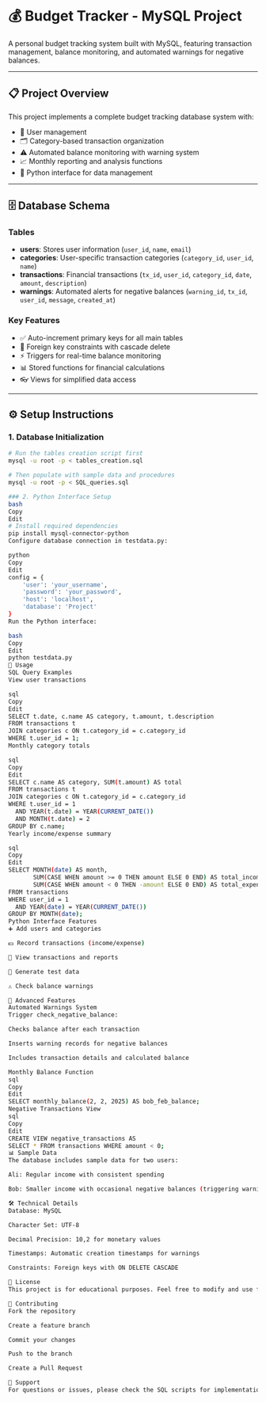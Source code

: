 # 💰 Budget Tracker - MySQL Project

A personal budget tracking system built with MySQL, featuring transaction management, balance monitoring, and automated warnings for negative balances.

---

## 📋 Project Overview
This project implements a complete budget tracking database system with:

- 👤 User management  
- 🗂️ Category-based transaction organization  
- ⚠️ Automated balance monitoring with warning system  
- 📈 Monthly reporting and analysis functions  
- 🐍 Python interface for data management  

---

## 🗄️ Database Schema

### Tables
- **users**: Stores user information (`user_id`, `name`, `email`)  
- **categories**: User-specific transaction categories (`category_id`, `user_id`, `name`)  
- **transactions**: Financial transactions (`tx_id`, `user_id`, `category_id`, `date`, `amount`, `description`)  
- **warnings**: Automated alerts for negative balances (`warning_id`, `tx_id`, `user_id`, `message`, `created_at`)  

### Key Features
- ✅ Auto-increment primary keys for all main tables  
- 🔗 Foreign key constraints with cascade delete  
- ⚡ Triggers for real-time balance monitoring  
- 📊 Stored functions for financial calculations  
- 👓 Views for simplified data access  

---

## ⚙️ Setup Instructions

### 1. Database Initialization
```bash
# Run the tables creation script first
mysql -u root -p < tables_creation.sql

# Then populate with sample data and procedures
mysql -u root -p < SQL_queries.sql

### 2. Python Interface Setup
bash
Copy
Edit
# Install required dependencies
pip install mysql-connector-python
Configure database connection in testdata.py:

python
Copy
Edit
config = {
    'user': 'your_username',
    'password': 'your_password',
    'host': 'localhost',
    'database': 'Project'
}
Run the Python interface:

bash
Copy
Edit
python testdata.py
🚀 Usage
SQL Query Examples
View user transactions

sql
Copy
Edit
SELECT t.date, c.name AS category, t.amount, t.description
FROM transactions t
JOIN categories c ON t.category_id = c.category_id
WHERE t.user_id = 1;
Monthly category totals

sql
Copy
Edit
SELECT c.name AS category, SUM(t.amount) AS total
FROM transactions t
JOIN categories c ON t.category_id = c.category_id
WHERE t.user_id = 1 
  AND YEAR(t.date) = YEAR(CURRENT_DATE())
  AND MONTH(t.date) = 2
GROUP BY c.name;
Yearly income/expense summary

sql
Copy
Edit
SELECT MONTH(date) AS month,
       SUM(CASE WHEN amount >= 0 THEN amount ELSE 0 END) AS total_income,
       SUM(CASE WHEN amount < 0 THEN -amount ELSE 0 END) AS total_expense
FROM transactions
WHERE user_id = 1
  AND YEAR(date) = YEAR(CURRENT_DATE())
GROUP BY MONTH(date);
Python Interface Features
➕ Add users and categories

💵 Record transactions (income/expense)

👀 View transactions and reports

🧪 Generate test data

⚠️ Check balance warnings

🔧 Advanced Features
Automated Warnings System
Trigger check_negative_balance:

Checks balance after each transaction

Inserts warning records for negative balances

Includes transaction details and calculated balance

Monthly Balance Function
sql
Copy
Edit
SELECT monthly_balance(2, 2, 2025) AS bob_feb_balance;
Negative Transactions View
sql
Copy
Edit
CREATE VIEW negative_transactions AS
SELECT * FROM transactions WHERE amount < 0;
📊 Sample Data
The database includes sample data for two users:

Ali: Regular income with consistent spending

Bob: Smaller income with occasional negative balances (triggering warnings)

🛠️ Technical Details
Database: MySQL

Character Set: UTF-8

Decimal Precision: 10,2 for monetary values

Timestamps: Automatic creation timestamps for warnings

Constraints: Foreign keys with ON DELETE CASCADE

📝 License
This project is for educational purposes. Feel free to modify and use for personal budget tracking.

🤝 Contributing
Fork the repository

Create a feature branch

Commit your changes

Push to the branch

Create a Pull Request

📧 Support
For questions or issues, please check the SQL scripts for implementation details or review the Python interface code for usage examples.


